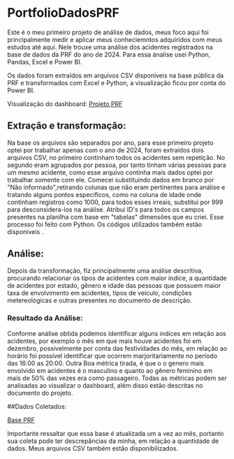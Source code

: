 # PortfolioDadosPRF
Este é o meu primeiro projeto de análise de dados, meus foco aqui foi principalmente medir e aplicar meus conheciemntos adquiridos com meus estudos até aqui.
Nele trouxe uma análise dos acidentes registrados na base de dados da PRF do ano de 2024. Para essa ánalise usei Python, Pandas, Excel e Power BI. 

Os dados foram extraídos em arquivos CSV disponiveis na base pública da PRF e transformados com Excel e Python, a visualização ficou por conta do Power BI.

Visualização do dashboard: [Projeto PRF](https://app.powerbi.com/view?r=eyJrIjoiMmYxZjhmODYtM2U3Mi00NTBiLTgxN2YtYTJjYmI3YzhjZmY3IiwidCI6ImFiNmE4ZjI0LTBhNGQtNDljYy1iYzBlLWJmODRkMjEzYjY1OSJ9)

## Extração e transformação: 
Na base os arquivos são separados por ano, para esse primeiro projeto optei por trabalhar apenas com o ano de 2024, foram extraídos dois arquivos CSV, no primeiro continham todos os acidentes sem repetição. 
No segundo eram agrupados por pessoa, por tanto tinham várias pessoas para um mesmo acidente, como esse arquivo continha mais dados optei por trabalhar somente com ele.
Comecei substituindo dados em branco por "Não informado",retirando colunas que não eram pertinentes para análise e tratando alguns pontos especificos, como na coluna de idade onde continham registros como 1000, para todos esses irreais, substitui por 999 
para desconsidera-los na análise. 
Atribui ID's para todos os campos presentes na planilha com base em "tabelas" dimensões que eu criei. Esse processo foi feito com Python. 
Os códigos utilizados também estão disponiveis .

## Análise: 
Depois da transformação, fiz principalmente uma análise descritiva, procurando relacionar os tipos de acidentes com maior indice, a quantidade de acidentes por estado, gênero e idade das pessoas que possuem maior taxa de envolvimento em acidentes, 
tipos de veículo, condições metereológicas e outras presentes no documento de descrição.
### Resultado da Análise: 
Conforme análise obtida podemos identificar alguns indices em relação aos acidentes, por exemplo  o mês em que mais houve acidentes foi em dezembro, possivelmente por conta das festividades do mês, em relação ao horário foi possível identificar que ocorrem marjoritariamente no período das 16:00 as 20:00.
Outra Boa métrica tirada, é que o o genero mais envolvido em acidentes é o masculino e quanto ao gênero feminino em mais de 50% das vezes era como passageiro.
Todas as métricas podem ser analisadas ao visualizar o dashboard, além disso estão descritas no documento do projeto.

##Dados Coletados:

[Base PRF](https://www.gov.br/prf/pt-br/acesso-a-informacao/dados-abertos/dados-abertos-da-prf)

Importante ressaltar que essa base é atualizada um a vez ao mês, portanto sua coleta pode ter descrepâncias da minha, em relação a quantidade de dados.
Meus arquivos CSV também estão disponibilizados.







